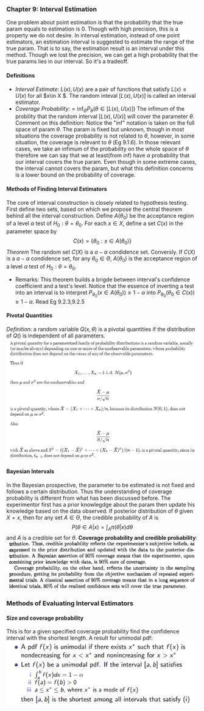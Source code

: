 ### Chapter 9: Interval Estimation
One problem about point estimation is that the probability that the true param equals to estimation is 0. Though with high precision, this is a property we do not desire. In interval estimation, instead of one point estimators, an estimation interval is suggested to estimate the range of the true param. That is to say, the estimation result is an interval under this method. Though we lost the precision, we can get a high probability that the true params lies in our interval. So it's a tradeoff.
#### Definitions
- *Interval Estimate*: $L(x),U(x)$ are a pair of functions that satisfy $L(x)\leq U(x)$ for all $x\in X $. The random inteval $[L(x),U(x)]$ is called an interval estimator.
- *Coverage Probability*:$=\inf_{\Theta}P_{\theta}(\theta\in[L(x),U(x)])$ The infimum of the probility that the random interval $[L(x),U(x)]$ will cover the parameter $\theta$. 
Comment on this definition: Notice the "inf" notation is taken on the full space of param $\theta$. The param is fixed but unknown, though in most situations the coverage probability is not related to $\theta$, however, in some situation, the coverage is relevant to $\theta$ (Eg 9.1.6). In those relevant cases, we take an infimum of the probability on the whole space of $\theta$ therefore we can say that we at least(from inf) have $\alpha$ probability that our interval covers the true param. Even though in some extreme cases, the interval cannot covers the param, but what this definition concerns is a lower bound on the probability of coverage.
#### Methods of Finding Interval Estimators
The core of interval construction is closely related to hypothesis testing. First define two sets, based on which we propose the central theorem behind all the interval construction.
Define $A(\theta_0)$ be the acceptance region of a level $\alpha$ test of $H_0:\theta=\theta_0$. For each $x\in X$, define a set $C(x)$ in the parameter space by
$$
C(x)=\{\theta_0:x\in A(\theta_0)\}
$$
*Theorem*
The random set $C(X)$ is a $a-\alpha$ condidence set. Conversly. If $C(X)$ is a $a-\alpha$ condidence set, for any $\theta_0\in \Theta$, $A(\theta_0)$ is the acceptance region of a level $\alpha$ test of $H_0:\theta=\theta_0$.
- Remarks: This theorem builds a brigde between interval's confidence coefficient and a test's level. Notice that the essence of inverting a test into an interval is to interpret $P_{\theta_0}(x\in A(\theta_0))\geq 1-\alpha$ into $P_{\theta_0}(\theta_0\in C(x))\geq 1-\alpha$. 
Read Eg 9.2.3,9.2.5
#### Pivotal Quantities
*Definition*: a random variable $Q(x,\theta)$  is a pivotal quantities if the distribution of $Q()$ is independent of all parameters.
![](2019-12-25-19-31-59.png)
#### Bayesian Intervals
In the Bayesian prospective, the parameter to be estimated is not fixed and follows a certain distribution. Thus  the understanding of coverage probability is different from what has been discussed before. The experimentor first has a prior knowlegdge about the param then update his knowledge based on the data observed. If posterior distribution of $\theta$ given $X=x$, then for any set $A\in \Theta$, the credible probability of $A$ is 
$$
P(\theta\in A|x)=\int_{A}\pi(\theta|x)d\theta
$$
and $A$ is a credible set for $\theta$.
**Coverage probability and credible probability**:
![](2019-12-25-19-44-13.png)
### Methods of Evaluating Interval Estimators
#### Size and coverage probability
This is for a given specified coverage probability find the confidence interval with the shortest length. A result for unimodal pdf:
![](2019-12-25-19-47-50.png)